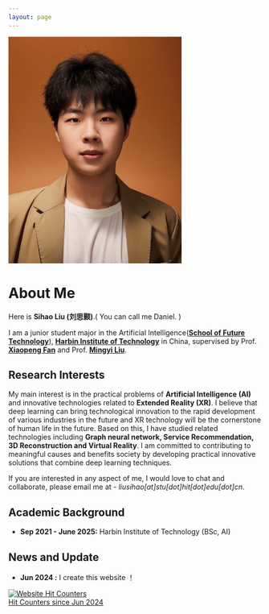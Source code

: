```yaml
---
layout: page
---
```

<!-- 
<img src="./1156.jpg" class="floatpic" width="360" height="574"> -->
<!-- 
<img src="./songninglai.png" class="floatpic" width="360" height="574"> -->
<!-- 
<img src="./zzz.jpg" class="floatpic" width="345" height="450">-->

<img src="./zhaopian.png" class="floatpic" width="345" height="450">

# About Me

Here is **Sihao Liu (刘思颢)**.( You can call me Daniel. )

I am a junior student major in the Artificial Intelligence([**School of Future Technology**](https://future.hit.edu.cn/)), [**Harbin Institute of Technology**](http://www.hit.edu.cn/) in China, supervised by Prof. [**Xiaopeng Fan**](https://homepage.hit.edu.cn/xiaopengfan) and Prof. [**Mingyi Liu**](https://homepage.hit.edu.cn/lmy).

## Research Interests

My main interest is in the practical problems of **Artificial Intelligence (AI)** and innovative technologies related to **Extended Reality (XR)**. I believe that deep learning can bring technological innovation to the rapid development of various industries in the future and XR technology will be the cornerstone of human life in the future. Based on this, I have studied related technologies including **Graph neural network, Service Recommendation, 3D Reconstruction and Virtual Reality**. I am committed to contributing to meaningful causes and benefits society by developing practical innovative solutions that combine deep learning techniques.

<!-- My research interests are **Explainable AI (XAI)** and **Privacy-preserving AI**. Specifically, my research goal is to build faithful XAI systems which are easily understood by users and are robust in various environments (e.g. **XAI4LLM, XAI4NLP, XAI4MM, XAI4CV, XAI4Security** and so on). I am also interested in applying the XAI to real-world scenarios (e.g. optical systems, recommender systems, and traffic forecasting etc.). At the same time, I am also very interested in the research of AI in the field of **astronomy, environmental science, materials and medicine**. -->

<!-- Prior to this, I have also been exposed to bioinformatics, multimodal sentiment analysis, domain generalization and other research areas. -->

If you are interested in any aspect of me, I would love to chat and collaborate, please email me at - *liusihao[at]stu[dot]hit[dot]edu[dot]cn*.

## Academic Background

<!-- - **Sep 2024 - Future：** Hong Kong University of Science and Technology (Guangzhou) (Incoming AI Phd, supervised by [Prof. Yutao Yue](https://facultyprofiles.hkust-gz.edu.cn/faculty-personal-page/YUE-Yutao/yutaoyue))
- **Apr 2023 - Mar 2024:** KAUST (Visiting Student)
- **Apr 2024 - Sep 2024：** HKSUT(GZ) (Research Assistant) -->
- **Sep 2021 - June 2025:** Harbin Institute of Technology (BSc, AI)



## News and Update

- **Jun 2024 :**  I create this website ！


<!-- <a href="https://www.easycounter.com/">
<img src="https://www.easycounter.com/counter.php?sony0328"
border="0" alt="Web Site Hit Counters"></a>
<br><a href="https://www.easycounter.com/">Hit Counters  since Jun 2024</a> -->

<a href="https://www.easycounter.com/">
<img src="https://www.easycounter.com/counter.php?liusihao"
border="0" alt="Website Hit Counters"></a>
<br><a href="https://www.easycounter.com/">Hit Counters  since Jun 2024</a>


